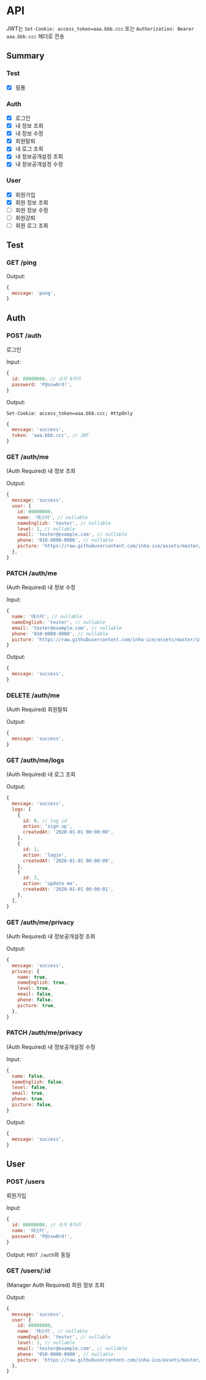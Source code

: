 # API

JWT는 `Set-Cookie: access_token=aaa.bbb.ccc` 또는 `Authorization: Bearer aaa.bbb.ccc` 헤더로 전송

## Summary

### Test

- [x] 핑퐁

### Auth

- [x] 로그인
- [x] 내 정보 조회
- [x] 내 정보 수정
- [x] 회원탈퇴
- [x] 내 로그 조회
- [x] 내 정보공개설정 조회
- [x] 내 정보공개설정 수정

### User

- [x] 회원가입
- [x] 회원 정보 조회
- [ ] 회원 정보 수정
- [ ] 회원강퇴
- [ ] 회원 로그 조회

## Test

### GET /ping

Output:

```js
{
  message: 'pong',
}
```

## Auth

### POST /auth

로그인

Input:

```js
{
  id: 00000000, // 숫자 8자리
  password: 'P@ssw0rd!',
}
```

Output:

```text
Set-Cookie: access_token=aaa.bbb.ccc; HttpOnly
```

```js
{
  message: 'success',
  token: 'aaa.bbb.ccc', // JWT
}
```

### GET /auth/me

(Auth Required) 내 정보 조회

Output:

```js
{
  message: 'success',
  user: {
    id: 00000000,
    name: '테스터', // nullable
    nameEnglish: 'tester', // nullable
    level: 1, // nullable
    email: 'tester@example.com', // nullable
    phone: '010-0000-0000', // nullable
    picture: 'https://raw.githubusercontent.com/inha-ice/assets/master/images/logo.png', // nullable
  },
}
```

### PATCH /auth/me

(Auth Required) 내 정보 수정

Input:

```js
{
  name: '테스터', // nullable
  nameEnglish: 'tester', // nullable
  email: 'tester@example.com', // nullable
  phone: '010-0000-0000', // nullable
  picture: 'https://raw.githubusercontent.com/inha-ice/assets/master/images/logo.png', // nullable
}
```

Output:

```js
{
  message: 'success',
}
```

### DELETE /auth/me

(Auth Required) 회원탈퇴

Output:

```js
{
  message: 'success',
}
```

### GET /auth/me/logs

(Auth Required) 내 로그 조회

Output:

```js
{
  message: 'success',
  logs: [
    {
      id: 0, // log id
      action: 'sign up',
      createdAt: '2020-01-01 00:00:00',
    },
    {
      id: 1,
      action: 'login',
      createdAt: '2020-01-01 00:00:00',
    },
    {
      id: 2,
      action: 'update me',
      createdAt: '2020-01-01 00:00:01',
    },
  ],
}
```

### GET /auth/me/privacy

(Auth Required) 내 정보공개설정 조회

Output:

```js
{
  message: 'success',
  privacy: {
    name: true,
    nameEnglish: true,
    level: true,
    email: false,
    phone: false,
    picture: true,
  },
}
```

### PATCH /auth/me/privacy

(Auth Required) 내 정보공개설정 수정

Input:

```js
{
  name: false,
  nameEnglish: false,
  level: false,
  email: true,
  phone: true,
  picture: false,
}
```

Output:

```js
{
  message: 'success',
}
```

## User

### POST /users

회원가입

Input:

```js
{
  id: 00000000, // 숫자 8자리
  name: '테스터',
  password: 'P@ssw0rd!',
}
```

Output: `POST /auth`와 동일

### GET /users/:id

(Manager Auth Required) 회원 정보 조회

Output:

```js
{
  message: 'success',
  user: {
    id: 00000000,
    name: '테스터', // nullable
    nameEnglish: 'tester', // nullable
    level: 1, // nullable
    email: 'tester@example.com', // nullable
    phone: '010-0000-0000', // nullable
    picture: 'https://raw.githubusercontent.com/inha-ice/assets/master/images/logo.png', // nullable
  },
}
```
